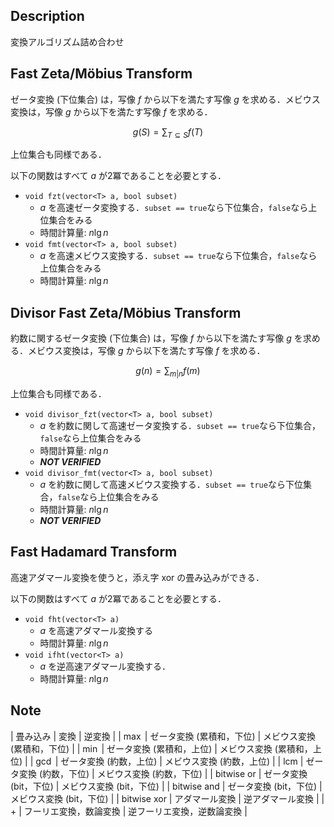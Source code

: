 ## Description

変換アルゴリズム詰め合わせ

## Fast Zeta/Möbius Transform

ゼータ変換 (下位集合) は，写像 $f$ から以下を満たす写像 $g$ を求める．メビウス変換は，写像 $g$ から以下を満たす写像 $f$ を求める．

$$
g(S) = \sum_{T \subseteq S} f(T)
$$

上位集合も同様である．

以下の関数はすべて $a$ が2冪であることを必要とする．

- `void fzt(vector<T> a, bool subset)`
    - $a$ を高速ゼータ変換する．`subset == true`なら下位集合，`false`なら上位集合をみる
    - 時間計算量: $n\lg n$
- `void fmt(vector<T> a, bool subset)`
    - $a$ を高速メビウス変換する．`subset == true`なら下位集合，`false`なら上位集合をみる
    - 時間計算量: $n\lg n$

## Divisor Fast Zeta/Möbius Transform

約数に関するゼータ変換 (下位集合) は，写像 $f$ から以下を満たす写像 $g$ を求める．メビウス変換は，写像 $g$ から以下を満たす写像 $f$ を求める．

$$
g(n) = \sum_{m | n} f(m)
$$

上位集合も同様である．

- `void divisor_fzt(vector<T> a, bool subset)`
    - $a$ を約数に関して高速ゼータ変換する．`subset == true`なら下位集合，`false`なら上位集合をみる
    - 時間計算量: $n\lg n$
    - ***NOT VERIFIED***
- `void divisor_fmt(vector<T> a, bool subset)`
    - $a$ を約数に関して高速メビウス変換する．`subset == true`なら下位集合，`false`なら上位集合をみる
    - 時間計算量: $n\lg n$
    - ***NOT VERIFIED***

## Fast Hadamard Transform

高速アダマール変換を使うと，添え字 xor の畳み込みができる．

以下の関数はすべて $a$ が2冪であることを必要とする．

- `void fht(vector<T> a)`
    - $a$ を高速アダマール変換する
    - 時間計算量: $n\lg n$
- `void ifht(vector<T> a)`
    - $a$ を逆高速アダマール変換する．
    - 時間計算量: $n\lg n$


## Note

| 畳み込み | 変換 | 逆変換 |
| $\max$ | ゼータ変換 (累積和，下位) | メビウス変換 (累積和，下位) |
| $\min$ | ゼータ変換 (累積和，上位) | メビウス変換 (累積和，上位) |
| $\gcd$ | ゼータ変換 (約数，上位) | メビウス変換 (約数，上位) |
| $\mathrm{lcm}$ | ゼータ変換 (約数，下位) | メビウス変換 (約数，下位) |
| $\mathrm{bitwise\ or}$ | ゼータ変換 (bit，下位) | メビウス変換 (bit，下位) |
| $\mathrm{bitwise\ and}$ | ゼータ変換 (bit，下位) | メビウス変換 (bit，下位) |
| $\mathrm{bitwise\ xor}$ | アダマール変換 | 逆アダマール変換 |
| $+$ | フーリエ変換，数論変換 | 逆フーリエ変換，逆数論変換 |



